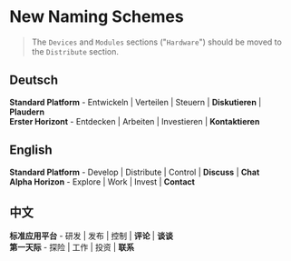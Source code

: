 # New Naming Schemes

> The `Devices` and `Modules` sections ("`Hardware`") should be moved to the `Distribute` section.

## Deutsch

**Standard Platform** - Entwickeln | Verteilen | Steuern | **Diskutieren** | **Plaudern**<br/>
**Erster Horizont** - Entdecken | Arbeiten | Investieren | **Kontaktieren**

## English

**Standard Platform** - Develop | Distribute | Control | **Discuss** | **Chat**<br/>
**Alpha Horizon** - Explore | Work | Invest | **Contact**

## 中文

**标准应用平台** - 研发 | 发布 | 控制 | **评论** | **谈谈**<br/>
**第一天际** - 探险 | 工作 | 投资 | **联系**
